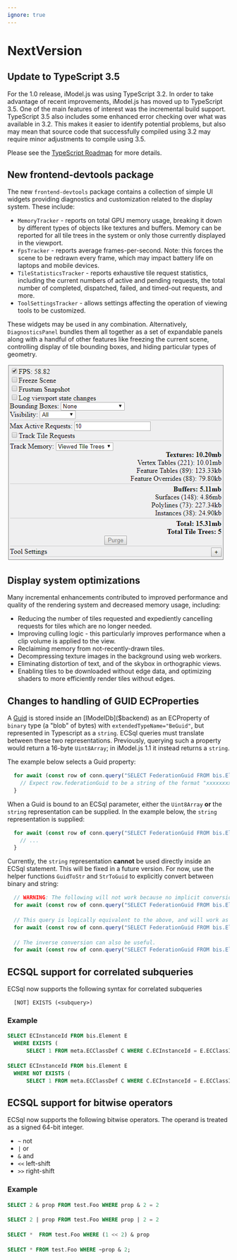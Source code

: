```yaml
---
ignore: true
---
```

# NextVersion

## Update to TypeScript 3.5

For the 1.0 release, iModel.js was using TypeScript 3.2. In order to take advantage of recent improvements, iModel.js has moved up to TypeScript 3.5. One of the main features of interest was the incremental build support. TypeScript 3.5 also includes some enhanced error checking over what was available in 3.2. This makes it easier to identify potential problems, but also may mean that source code that successfully compiled using 3.2 may require minor adjustments to compile using 3.5.

Please see the [TypeScript Roadmap](https://github.com/Microsoft/TypeScript/wiki/Roadmap) for more details.

## New frontend-devtools package

The new `frontend-devtools` package contains a collection of simple UI widgets providing diagnostics and customization related to the display system. These include:

  * `MemoryTracker` - reports on total GPU memory usage, breaking it down by different types of objects like textures and buffers. Memory can be reported for all tile trees in the system or only those currently displayed in the viewport.
  * `FpsTracker` - reports average frames-per-second. Note: this forces the scene to be redrawn every frame, which may impact battery life on laptops and mobile devices.
  * `TileStatisticsTracker` - reports exhaustive tile request statistics, including the current numbers of active and pending requests, the total number of completed, dispatched, failed, and timed-out requests, and more.
  * `ToolSettingsTracker` - allows settings affecting the operation of viewing tools to be customized.

These widgets may be used in any combination. Alternatively, `DiagnosticsPanel` bundles them all together as a set of expandable panels along with a handful of other features like freezing the current scene, controlling display of tile bounding boxes, and hiding particular types of geometry.

![Diagnostics Panel](./assets/diagnostics_panel.png)

## Display system optimizations

Many incremental enhancements contributed to improved performance and quality of the rendering system and decreased memory usage, including:

  * Reducing the number of tiles requested and expediently cancelling requests for tiles which are no longer needed.
  * Improving culling logic - this particularly improves performance when a clip volume is applied to the view.
  * Reclaiming memory from not-recently-drawn tiles.
  * Decompressing texture images in the background using web workers.
  * Eliminating distortion of text, and of the skybox in orthographic views.
  * Enabling tiles to be downloaded without edge data, and optimizing shaders to more efficiently render tiles without edges.



## Changes to handling of GUID ECProperties

A [Guid]($bentleyjs-core) is stored inside an [IModelDb]($backend) as an ECProperty of `binary` type (a "blob" of bytes) with `extendedTypeName="BeGuid"`, but represented in Typescript as a `string`. ECSql queries must translate between these two representations. Previously, querying such a property would return a 16-byte `Uint8Array`; in iModel.js 1.1 it instead returns a `string`.

The example below selects a Guid property:
```ts
  for await (const row of conn.query("SELECT FederationGuid FROM bis.Element WHERE FederationGuid IS NOT NULL")) {
    // Expect row.federationGuid to be a string of the format "xxxxxxxx-xxxx-xxxx-xxxx-xxxxxxxxxxxx"
  }
```

When a Guid is bound to an ECSql parameter, either the `Uint8Array` **or** the `string` representation can be supplied. In the example below, the `string` representation is supplied:
```ts
  for await (const row of conn.query("SELECT FederationGuid FROM bis.Element WHERE FederationGuid = ?", ["xxxxxxxx-xxxx-xxxx-xxxx-xxxxxxxxxxxx"])) {
    // ...
  }
```

Currently, the `string` representation **cannot** be used directly inside an ECSql statement. This will be fixed in a future version. For now, use the helper functions `GuidToStr` and `StrToGuid` to explicitly convert between binary and string:
```ts
  // WARNING: The following will not work because no implicit conversion between BINARY and STRING is performed.
  for await (const row of conn.query("SELECT FederationGuid FROM bis.Element WHERE FederationGuid = 'xxxxxxxx-xxxx-xxxx-xxxx-xxxxxxxxxxxx'")) { /* */ }

  // This query is logically equivalent to the above, and will work as expected because the string is explicitly converted to a blob.
  for await (const row of conn.query("SELECT FederationGuid FROM bis.Element WHERE FederationGuid = StrToGuid('xxxxxxxx-xxxx-xxxx-xxxx-xxxxxxxxxxxx')")) { /* */ }

  // The inverse conversion can also be useful.
  for await (const row of conn.query("SELECT FederationGuid FROM bis.Element WHERE GuidToStr(FederationGuid) = 'xxxxxxxx-xxxx-xxxx-xxxx-xxxxxxxxxxxx'")) { /* */ }
```

## ECSQL support for correlated subqueries

ECSql now supports the following syntax for correlated subqueries
```
  [NOT] EXISTS (<subquery>)
```
### Example
```sql
SELECT ECInstanceId FROM bis.Element E
  WHERE EXISTS (
      SELECT 1 FROM meta.ECClassDef C WHERE C.ECInstanceId = E.ECClassId AND C.Name='Pump')

SELECT ECInstanceId FROM bis.Element E
  WHERE NOT EXISTS (
      SELECT 1 FROM meta.ECClassDef C WHERE C.ECInstanceId = E.ECClassId AND C.Name='Pump')

```

## ECSQL support for bitwise operators

ECSql now supports the following bitwise operators. The operand is treated as a signed 64-bit integer.

  * `~` not
  * `|` or
  * `&` and
  * `<<` left-shift
  * `>>` right-shift

### Example
```sql
SELECT 2 & prop FROM test.Foo WHERE prop & 2 = 2

SELECT 2 | prop FROM test.Foo WHERE prop | 2 = 2

SELECT *  FROM test.Foo WHERE (1 << 2) & prop

SELECT * FROM test.Foo WHERE ~prop & 2;
```
